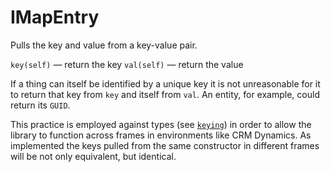 # IMapEntry

Pulls the key and value from a key-value pair.

`key(self)` — return the key
`val(self)` — return the value

If a thing can itself be identified by a unique key it is not unreasonable for it to return that key from `key` and itself from `val`.  An entity, for example, could return its `GUID`.

This practice is employed against types (see [`keying`](./concrete.js)) in order to allow the library to function across frames in environments like CRM Dynamics.  As implemented the keys pulled from the same constructor in different frames will be not only equivalent, but identical.
